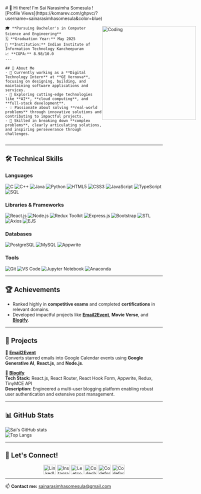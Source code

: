 <div style="display: flex; align-items: center; justify-content: space-between;">
  <div>
    # 👋 Hi there! I'm Sai Narasimha Somesula  
    ![Profile Views](https://komarev.com/ghpvc/?username=sainarasimhasomesula&color=blue)
    
    🎓 **Pursuing Bachelor's in Computer Science and Engineering**  
    🗓 **Graduation Year:** May 2025  
    🏫 **Institution:** Indian Institute of Information Technology Kancheepuram  
    📈 **CGPA:** 8.98/10.0  
    ---
    
    ## 🚀 About Me  
    - 🔭 Currently working as a **Digital Technology Intern** at **GE Vernova**, focusing on designing, building, and maintaining software applications and services.  
    - 🌱 Exploring cutting-edge technologies like **AI**, **cloud computing**, and **full-stack development**.  
    - 💡 Passionate about solving **real-world problems** through innovative solutions and contributing to impactful projects.  
    - 🧩 Skilled in breaking down **complex problems**, clearly articulating solutions, and inspiring perseverance through challenges.  
  </div>
  
  <img alt="Coding" width="300" src="https://cdn.dribbble.com/users/1708816/screenshots/15637256/media/f9826f0af8a49462f048262a8502035b.gif">
</div>


---

## 🛠️ Technical Skills  

### Languages  
<p align="left">
  <img src="https://img.shields.io/badge/C-%2300599C.svg?style=for-the-badge&logo=c&logoColor=white" alt="C" />
  <img src="https://img.shields.io/badge/C++-%2300599C.svg?style=for-the-badge&logo=cplusplus&logoColor=white" alt="C++" />
  <img src="https://img.shields.io/badge/Java-%23ED8B00.svg?style=for-the-badge&logo=java&logoColor=white" alt="Java" />
  <img src="https://img.shields.io/badge/Python-%233776AB.svg?style=for-the-badge&logo=python&logoColor=white" alt="Python" />
  <img src="https://img.shields.io/badge/HTML5-%23E34F26.svg?style=for-the-badge&logo=html5&logoColor=white" alt="HTML5" />
  <img src="https://img.shields.io/badge/CSS3-%231572B6.svg?style=for-the-badge&logo=css3&logoColor=white" alt="CSS3" />
  <img src="https://img.shields.io/badge/JavaScript-%23F7DF1E.svg?style=for-the-badge&logo=javascript&logoColor=black" alt="JavaScript" />
  <img src="https://img.shields.io/badge/TypeScript-%23007ACC.svg?style=for-the-badge&logo=typescript&logoColor=white" alt="TypeScript" />
  <img src="https://img.shields.io/badge/SQL-%2300748F.svg?style=for-the-badge&logo=postgresql&logoColor=white" alt="SQL" />
</p>

### Libraries & Frameworks  
<p align="left">
  <img src="https://img.shields.io/badge/React-%2361DAFB.svg?style=for-the-badge&logo=react&logoColor=black" alt="React.js" />
  <img src="https://img.shields.io/badge/Node.js-%23339933.svg?style=for-the-badge&logo=nodedotjs&logoColor=white" alt="Node.js" />
  <img src="https://img.shields.io/badge/Redux-%23764ABC.svg?style=for-the-badge&logo=redux&logoColor=white" alt="Redux Toolkit" />
  <img src="https://img.shields.io/badge/Express.js-%23000000.svg?style=for-the-badge&logo=express&logoColor=white" alt="Express.js" />
  <img src="https://img.shields.io/badge/Bootstrap-%237952B3.svg?style=for-the-badge&logo=bootstrap&logoColor=white" alt="Bootstrap" />
  <img src="https://img.shields.io/badge/STL-%2300599C.svg?style=for-the-badge&logo=cplusplus&logoColor=white" alt="STL" />
  <img src="https://img.shields.io/badge/Axios-%2361DAFB.svg?style=for-the-badge&logo=axios&logoColor=black" alt="Axios" />
  <img src="https://img.shields.io/badge/EJS-%2361DAFB.svg?style=for-the-badge&logo=javascript&logoColor=black" alt="EJS" />
</p>

### Databases  
<p align="left">
  <img src="https://img.shields.io/badge/PostgreSQL-%23336791.svg?style=for-the-badge&logo=postgresql&logoColor=white" alt="PostgreSQL" />
  <img src="https://img.shields.io/badge/MySQL-%234479A1.svg?style=for-the-badge&logo=mysql&logoColor=white" alt="MySQL" />
  <img src="https://img.shields.io/badge/Appwrite-%23F02E65.svg?style=for-the-badge&logo=appwrite&logoColor=white" alt="Appwrite" />
</p>

### Tools  
<p align="left">
  <img src="https://img.shields.io/badge/Git-%23F05032.svg?style=for-the-badge&logo=git&logoColor=white" alt="Git" />
  <img src="https://img.shields.io/badge/VS%20Code-%23007ACC.svg?style=for-the-badge&logo=visual-studio-code&logoColor=white" alt="VS Code" />
  <img src="https://img.shields.io/badge/Jupyter-%23F37626.svg?style=for-the-badge&logo=jupyter&logoColor=white" alt="Jupyter Notebook" />
  <img src="https://img.shields.io/badge/Anaconda-%2344A833.svg?style=for-the-badge&logo=anaconda&logoColor=white" alt="Anaconda" />
</p>

---

## 🏆 Achievements  
- Ranked highly in **competitive exams** and completed **certifications** in relevant domains.  
- Developed impactful projects like [**Email2Event**](https://github.com/Narasimha7076/Email2Event), **Movie Verse**, and [**Blogify**](https://blogify-x8co-f64gs06qi-narasimha7076s-projects.vercel.app/).  

---

## 📂 Projects  
🌟 [**Email2Event**](https://github.com/Narasimha7076/Email2Event)  
Converts starred emails into Google Calendar events using **Google Generative AI**, **React.js**, and **Node.js**.  

🌟 [**Blogify**](https://blogify-x8co-f64gs06qi-narasimha7076s-projects.vercel.app/)  
**Tech Stack:** React.js, React Router, React Hook Form, Appwrite, Redux, TinyMCE API  
**Description:** Engineered a multi-user blogging platform enabling robust user authentication and extensive post management.  

---

## 📊 GitHub Stats  
![Sai's GitHub stats](https://github-readme-stats.vercel.app/api?username=Narasimha7076&show_icons=true&theme=radical)  
![Top Langs](https://github-readme-stats.vercel.app/api/top-langs/?username=Narasimha7076&layout=compact&theme=radical)  

---
## 🤝 Let's Connect!  
<p align="center">
<a href="https://www.linkedin.com/in/sai-narasimha-somesula-097181259/" target="blank"><img align="center" src="https://raw.githubusercontent.com/rahuldkjain/github-profile-readme-generator/master/src/images/icons/Social/linked-in-alt.svg" alt="LinkedIn" height="30" width="40" /></a>
<a href="https://www.instagram.com/bablu.narasimha/profilecard/?igsh=MWV3Y2d1b3R0MXVlZQ==" target="blank"><img align="center" src="https://raw.githubusercontent.com/rahuldkjain/github-profile-readme-generator/master/src/images/icons/Social/instagram.svg" alt="Instagram" height="30" width="40" /></a>
<a href="https://leetcode.com/u/Narasimha_somesula/" target="blank"><img align="center" src="https://raw.githubusercontent.com/rahuldkjain/github-profile-readme-generator/master/src/images/icons/Social/leet-code.svg" alt="Leetcode" height="30" width="40" /></a>
<a href="https://www.codechef.com/users/narasimha_7076" target="blank"><img align="center" src="https://cdn.jsdelivr.net/npm/simple-icons@3.1.0/icons/codechef.svg" alt="Codechef" height="30" width="40" /></a>
<a href="https://www.geeksforgeeks.org/user/bablusomesula/" target="blank"><img align="center" src="https://raw.githubusercontent.com/rahuldkjain/github-profile-readme-generator/master/src/images/icons/Social/geeks-for-geeks.svg" alt="Codeforces" height="30" width="40" /></a>
<a href="https://codeforces.com/profile/bablu_hrx" target="blank"><img align="center" src="https://raw.githubusercontent.com/rahuldkjain/github-profile-readme-generator/master/src/images/icons/Social/codeforces.svg" alt="Codeforces" height="30" width="40" /></a>
</p>


---

📫 **Contact me:** sainarasimhasomesula@gmail.com  
